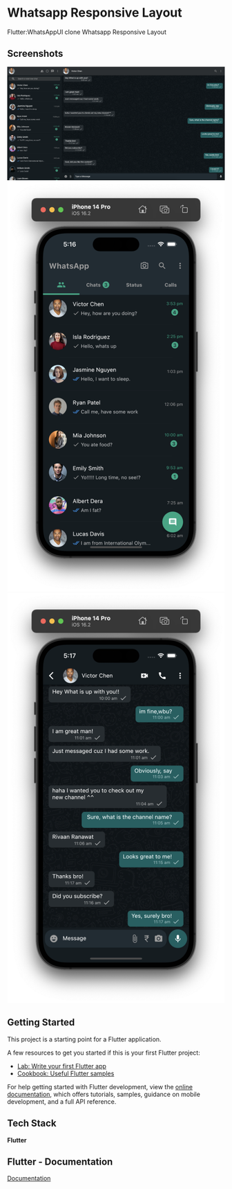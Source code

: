 # Whatsapp Responsive Layout

Flutter:WhatsAppUI clone
Whatsapp Responsive Layout


## Screenshots

![App Screenshot](https://github.com/SakshamSharma2026/Flutter-WhatsAppUI-clone/blob/master/screenshots/web.png?raw=true)
![App Screenshot](https://github.com/SakshamSharma2026/Flutter-WhatsAppUI-clone/blob/master/screenshots/ios.png?raw=true)
![App Screenshot](https://github.com/SakshamSharma2026/Flutter-WhatsAppUI-clone/blob/master/screenshots/ios_2.png?raw=true)


## Getting Started

This project is a starting point for a Flutter application.

A few resources to get you started if this is your first Flutter project:

- [Lab: Write your first Flutter app](https://docs.flutter.dev/get-started/codelab)
- [Cookbook: Useful Flutter samples](https://docs.flutter.dev/cookbook)

For help getting started with Flutter development, view the
[online documentation](https://docs.flutter.dev/), which offers tutorials,
samples, guidance on mobile development, and a full API reference.

## Tech Stack

**Flutter**



## Flutter - Documentation

[Documentation](https://flutter.dev)
